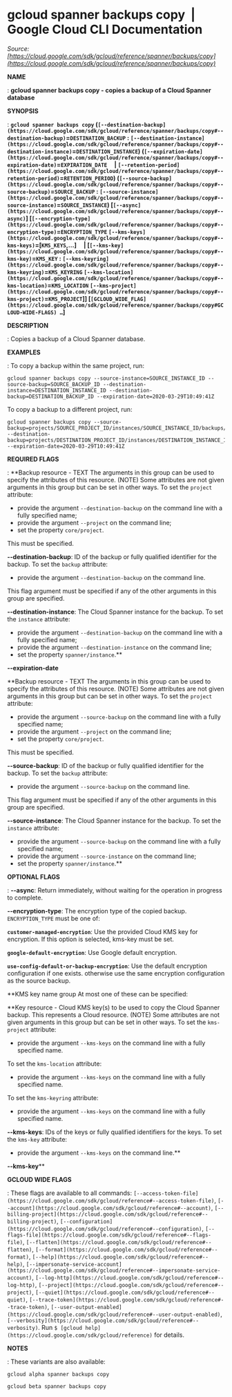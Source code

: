 # gcloud spanner backups copy  |  Google Cloud CLI Documentation

*Source: [https://cloud.google.com/sdk/gcloud/reference/spanner/backups/copy](https://cloud.google.com/sdk/gcloud/reference/spanner/backups/copy)*

**NAME**

: **gcloud spanner backups copy - copies a backup of a Cloud Spanner database**

**SYNOPSIS**

: **`gcloud spanner backups copy` (`[--destination-backup](https://cloud.google.com/sdk/gcloud/reference/spanner/backups/copy#--destination-backup)`=`DESTINATION_BACKUP` : `[--destination-instance](https://cloud.google.com/sdk/gcloud/reference/spanner/backups/copy#--destination-instance)`=`DESTINATION_INSTANCE`) (`[--expiration-date](https://cloud.google.com/sdk/gcloud/reference/spanner/backups/copy#--expiration-date)`=`EXPIRATION_DATE`     | `[--retention-period](https://cloud.google.com/sdk/gcloud/reference/spanner/backups/copy#--retention-period)`=`RETENTION_PERIOD`) (`[--source-backup](https://cloud.google.com/sdk/gcloud/reference/spanner/backups/copy#--source-backup)`=`SOURCE_BACKUP` : `[--source-instance](https://cloud.google.com/sdk/gcloud/reference/spanner/backups/copy#--source-instance)`=`SOURCE_INSTANCE`) [`[--async](https://cloud.google.com/sdk/gcloud/reference/spanner/backups/copy#--async)`] [`[--encryption-type](https://cloud.google.com/sdk/gcloud/reference/spanner/backups/copy#--encryption-type)`=`ENCRYPTION_TYPE` `[--kms-keys](https://cloud.google.com/sdk/gcloud/reference/spanner/backups/copy#--kms-keys)`=[`KMS_KEYS`,…]     | [`[--kms-key](https://cloud.google.com/sdk/gcloud/reference/spanner/backups/copy#--kms-key)`=`KMS_KEY` : `[--kms-keyring](https://cloud.google.com/sdk/gcloud/reference/spanner/backups/copy#--kms-keyring)`=`KMS_KEYRING` `[--kms-location](https://cloud.google.com/sdk/gcloud/reference/spanner/backups/copy#--kms-location)`=`KMS_LOCATION` `[--kms-project](https://cloud.google.com/sdk/gcloud/reference/spanner/backups/copy#--kms-project)`=`KMS_PROJECT`]] [`[GCLOUD_WIDE_FLAG](https://cloud.google.com/sdk/gcloud/reference/spanner/backups/copy#GCLOUD-WIDE-FLAGS) …`]**

**DESCRIPTION**

: Copies a backup of a Cloud Spanner database.

**EXAMPLES**

: To copy a backup within the same project, run:

```
gcloud spanner backups copy --source-instance=SOURCE_INSTANCE_ID --source-backup=SOURCE_BACKUP_ID --destination-instance=DESTINATION_INSTANCE_ID --destination-backup=DESTINATION_BACKUP_ID --expiration-date=2020-03-29T10:49:41Z
```

To copy a backup to a different project, run:

```
gcloud spanner backups copy --source-backup=projects/SOURCE_PROJECT_ID/instances/SOURCE_INSTANCE_ID/backups/SOURCE_BACKUP_ID --destination-backup=projects/DESTINATION_PROJECT_ID/instances/DESTINATION_INSTANCE_ID/backups/DESTINATION_BACKUP_ID --expiration-date=2020-03-29T10:49:41Z
```

**REQUIRED FLAGS**

: **Backup resource - TEXT The arguments in this group can be used to specify the
attributes of this resource. (NOTE) Some attributes are not given arguments in
this group but can be set in other ways.
To set the `project` attribute:

- provide the argument `--destination-backup` on the command line with
a fully specified name;
- provide the argument `--project` on the command line;
- set the property `core/project`.

This must be specified.

**--destination-backup**:
ID of the backup or fully qualified identifier for the backup.
To set the `backup` attribute:

- provide the argument `--destination-backup` on the command line.

This flag argument must be specified if any of the other arguments in this group
are specified.

**--destination-instance**:
The Cloud Spanner instance for the backup.
To set the `instance` attribute:

- provide the argument `--destination-backup` on the command line with
a fully specified name;
- provide the argument `--destination-instance` on the command line;
- set the property `spanner/instance`.**

**--expiration-date**

**Backup resource - TEXT The arguments in this group can be used to specify the
attributes of this resource. (NOTE) Some attributes are not given arguments in
this group but can be set in other ways.
To set the `project` attribute:

- provide the argument `--source-backup` on the command line with a
fully specified name;
- provide the argument `--project` on the command line;
- set the property `core/project`.

This must be specified.

**--source-backup**:
ID of the backup or fully qualified identifier for the backup.
To set the `backup` attribute:

- provide the argument `--source-backup` on the command line.

This flag argument must be specified if any of the other arguments in this group
are specified.

**--source-instance**:
The Cloud Spanner instance for the backup.
To set the `instance` attribute:

- provide the argument `--source-backup` on the command line with a
fully specified name;
- provide the argument `--source-instance` on the command line;
- set the property `spanner/instance`.**

**OPTIONAL FLAGS**

: **--async**:
Return immediately, without waiting for the operation in progress to complete.

**--encryption-type**:
The encryption type of the copied backup.
`ENCRYPTION_TYPE` must be one of:

**`customer-managed-encryption`**:
Use the provided Cloud KMS key for encryption. If this option is selected,
kms-key must be set.

**`google-default-encryption`**:
Use Google default encryption.

**`use-config-default-or-backup-encryption`**:
Use the default encryption configuration if one exists. otherwise use the same
encryption configuration as the source backup.

**KMS key name group
At most one of these can be specified:

**Key resource - Cloud KMS key(s) to be used to copy the Cloud Spanner backup.
This represents a Cloud resource. (NOTE) Some attributes are not given arguments
in this group but can be set in other ways.
To set the `kms-project` attribute:

- provide the argument `--kms-keys` on the command line with a fully
specified name.

To set the `kms-location` attribute:

- provide the argument `--kms-keys` on the command line with a fully
specified name.

To set the `kms-keyring` attribute:

- provide the argument `--kms-keys` on the command line with a fully
specified name.

**--kms-keys**:
IDs of the keys or fully qualified identifiers for the keys.
To set the `kms-key` attribute:

- provide the argument `--kms-keys` on the command line.**

**--kms-key****

**GCLOUD WIDE FLAGS**

: These flags are available to all commands: `[--access-token-file](https://cloud.google.com/sdk/gcloud/reference#--access-token-file)`,
`[--account](https://cloud.google.com/sdk/gcloud/reference#--account)`, `[--billing-project](https://cloud.google.com/sdk/gcloud/reference#--billing-project)`,
`[--configuration](https://cloud.google.com/sdk/gcloud/reference#--configuration)`,
`[--flags-file](https://cloud.google.com/sdk/gcloud/reference#--flags-file)`,
`[--flatten](https://cloud.google.com/sdk/gcloud/reference#--flatten)`, `[--format](https://cloud.google.com/sdk/gcloud/reference#--format)`, `[--help](https://cloud.google.com/sdk/gcloud/reference#--help)`, `[--impersonate-service-account](https://cloud.google.com/sdk/gcloud/reference#--impersonate-service-account)`,
`[--log-http](https://cloud.google.com/sdk/gcloud/reference#--log-http)`,
`[--project](https://cloud.google.com/sdk/gcloud/reference#--project)`, `[--quiet](https://cloud.google.com/sdk/gcloud/reference#--quiet)`, `[--trace-token](https://cloud.google.com/sdk/gcloud/reference#--trace-token)`, `[--user-output-enabled](https://cloud.google.com/sdk/gcloud/reference#--user-output-enabled)`,
`[--verbosity](https://cloud.google.com/sdk/gcloud/reference#--verbosity)`.
Run `$ [gcloud help](https://cloud.google.com/sdk/gcloud/reference)` for details.

**NOTES**

: These variants are also available:

```
gcloud alpha spanner backups copy
```

```
gcloud beta spanner backups copy
```